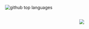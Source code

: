 <p>
  <img class="output" src="https://github-readme-stats.vercel.app/api/top-langs/?username=vivekbraincave&theme=tokyonight&show_icons=true&hide_border=true&layout=compact" alt="github top languages">
</p>
<p align="center">
  <br>
  <a href="https://skillicons.dev">
    <img src="https://skillicons.dev/icons?i=git,laravel,php,javascript,jquery,bootstrap,tailwind,css,alpinejs,express,nodejs,mongodb,mysql,django,python" />
  </a>
  
</p>
